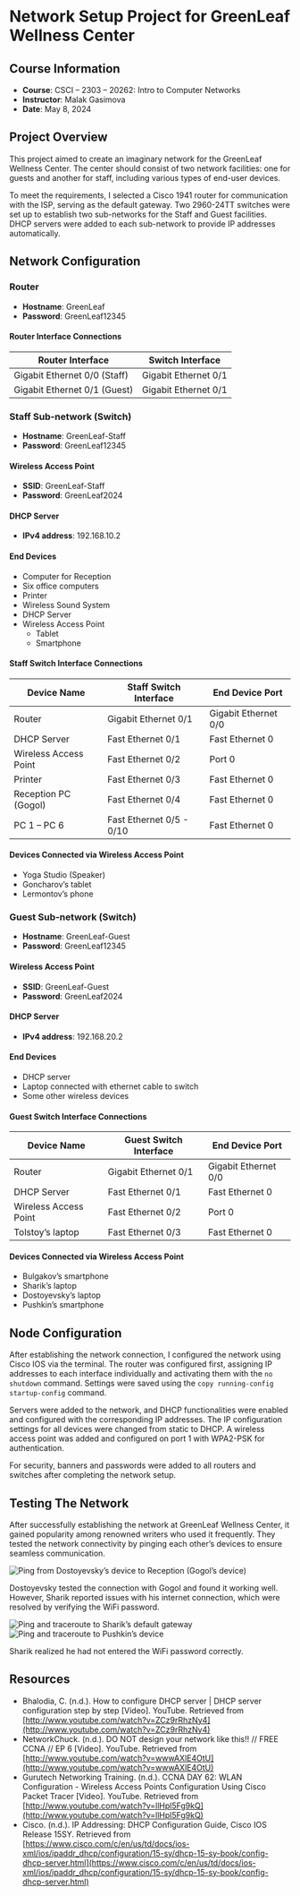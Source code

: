 # Network Setup Project for GreenLeaf Wellness Center


## Course Information
- **Course**: CSCI – 2303 – 20262: Intro to Computer Networks
- **Instructor**: Malak Gasimova
- **Date**: May 8, 2024

## Project Overview
This project aimed to create an imaginary network for the GreenLeaf Wellness Center. The center should consist of two network facilities: one for guests and another for staff, including various types of end-user devices.

To meet the requirements, I selected a Cisco 1941 router for communication with the ISP, serving as the default gateway. Two 2960-24TT switches were set up to establish two sub-networks for the Staff and Guest facilities. DHCP servers were added to each sub-network to provide IP addresses automatically.

## Network Configuration

### Router
- **Hostname**: GreenLeaf
- **Password**: GreenLeaf12345

#### Router Interface Connections
| Router Interface            | Switch Interface   |
|-----------------------------|--------------------|
| Gigabit Ethernet 0/0 (Staff) | Gigabit Ethernet 0/1 |
| Gigabit Ethernet 0/1 (Guest) | Gigabit Ethernet 0/1 |

### Staff Sub-network (Switch)
- **Hostname**: GreenLeaf-Staff
- **Password**: GreenLeaf12345

#### Wireless Access Point
- **SSID**: GreenLeaf-Staff
- **Password**: GreenLeaf2024

#### DHCP Server
- **IPv4 address**: 192.168.10.2

#### End Devices
- Computer for Reception
- Six office computers
- Printer
- Wireless Sound System
- DHCP Server
- Wireless Access Point
  - Tablet
  - Smartphone

#### Staff Switch Interface Connections
| Device Name           | Staff Switch Interface | End Device Port |
|-----------------------|------------------------|-----------------|
| Router                | Gigabit Ethernet 0/1   | Gigabit Ethernet 0/0 |
| DHCP Server           | Fast Ethernet 0/1      | Fast Ethernet 0 |
| Wireless Access Point | Fast Ethernet 0/2      | Port 0          |
| Printer               | Fast Ethernet 0/3      | Fast Ethernet 0 |
| Reception PC (Gogol)  | Fast Ethernet 0/4      | Fast Ethernet 0 |
| PC 1 – PC 6           | Fast Ethernet 0/5 - 0/10 | Fast Ethernet 0 |

#### Devices Connected via Wireless Access Point
- Yoga Studio (Speaker)
- Goncharov’s tablet
- Lermontov’s phone

### Guest Sub-network (Switch)
- **Hostname**: GreenLeaf-Guest
- **Password**: GreenLeaf12345

#### Wireless Access Point
- **SSID**: GreenLeaf-Guest
- **Password**: GreenLeaf2024

#### DHCP Server
- **IPv4 address**: 192.168.20.2

#### End Devices
- DHCP server
- Laptop connected with ethernet cable to switch
- Some other wireless devices

#### Guest Switch Interface Connections
| Device Name           | Guest Switch Interface | End Device Port |
|-----------------------|------------------------|-----------------|
| Router                | Gigabit Ethernet 0/1   | Gigabit Ethernet 0/0 |
| DHCP Server           | Fast Ethernet 0/1      | Fast Ethernet 0 |
| Wireless Access Point | Fast Ethernet 0/2      | Port 0          |
| Tolstoy’s laptop      | Fast Ethernet 0/3      | Fast Ethernet 0 |

#### Devices Connected via Wireless Access Point
- Bulgakov’s smartphone
- Sharik’s laptop
- Dostoyevsky’s laptop
- Pushkin’s smartphone

## Node Configuration
After establishing the network connection, I configured the network using Cisco IOS via the terminal. The router was configured first, assigning IP addresses to each interface individually and activating them with the `no shutdown` command. Settings were saved using the `copy running-config startup-config` command.

Servers were added to the network, and DHCP functionalities were enabled and configured with the corresponding IP addresses. The IP configuration settings for all devices were changed from static to DHCP. A wireless access point was added and configured on port 1 with WPA2-PSK for authentication.

For security, banners and passwords were added to all routers and switches after completing the network setup.

## Testing The Network
After successfully establishing the network at GreenLeaf Wellness Center, it gained popularity among renowned writers who used it frequently. They tested the network connectivity by pinging each other’s devices to ensure seamless communication.

![Ping from Dostoyevsky’s device to Reception (Gogol’s device)](media/image1.png)

Dostoyevsky tested the connection with Gogol and found it working well. However, Sharik reported issues with his internet connection, which were resolved by verifying the WiFi password.

![Ping and traceroute to Sharik’s default gateway](media/image2.png
)
![Ping and traceroute to Pushkin’s device](media/image3.png)

Sharik realized he had not entered the WiFi password correctly.



## Resources
- Bhalodia, C. (n.d.). How to configure DHCP server | DHCP server configuration step by step [Video]. YouTube. Retrieved from [http://www.youtube.com/watch?v=ZCz9rRhzNy4](http://www.youtube.com/watch?v=ZCz9rRhzNy4)
- NetworkChuck. (n.d.). DO NOT design your network like this!! // FREE CCNA // EP 6 [Video]. YouTube. Retrieved from [http://www.youtube.com/watch?v=wwwAXlE4OtU](http://www.youtube.com/watch?v=wwwAXlE4OtU)
- Gurutech Networking Training. (n.d.). CCNA DAY 62: WLAN Configuration - Wireless Access Points Configuration Using Cisco Packet Tracer [Video]. YouTube. Retrieved from [http://www.youtube.com/watch?v=llHpl5Fg9kQ](http://www.youtube.com/watch?v=llHpl5Fg9kQ)
- Cisco. (n.d.). IP Addressing: DHCP Configuration Guide, Cisco IOS Release 15SY. Retrieved from [https://www.cisco.com/c/en/us/td/docs/ios-xml/ios/ipaddr_dhcp/configuration/15-sy/dhcp-15-sy-book/config-dhcp-server.html](https://www.cisco.com/c/en/us/td/docs/ios-xml/ios/ipaddr_dhcp/configuration/15-sy/dhcp-15-sy-book/config-dhcp-server.html)

